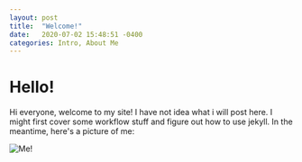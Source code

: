 ```yaml
---
layout: post
title:  "Welcome!"
date:   2020-07-02 15:48:51 -0400
categories: Intro, About Me
---
```


# Hello!

Hi everyone, welcome to my site! I have not idea what i will post here. I might first cover some workflow stuff and figure out how to use jekyll. In the meantime, here's a picture of me:

![Me!](/assets/welcome/Headshot-Phys_Building.JPG)
